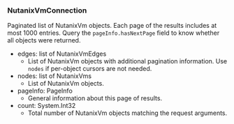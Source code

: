 ### NutanixVmConnection
Paginated list of NutanixVm objects. Each page of the results includes at most 1000 entries. Query the `pageInfo.hasNextPage` field to know whether all objects were returned.

- edges: list of NutanixVmEdges
  - List of NutanixVm objects with additional pagination information. Use `nodes` if per-object cursors are not needed.
- nodes: list of NutanixVms
  - List of NutanixVm objects.
- pageInfo: PageInfo
  - General information about this page of results.
- count: System.Int32
  - Total number of NutanixVm objects matching the request arguments.
